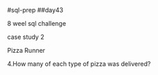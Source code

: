 #sql-prep
##day43

8 weel sql challenge 

case study 2

Pizza Runner

4.How many of each type of pizza was delivered?